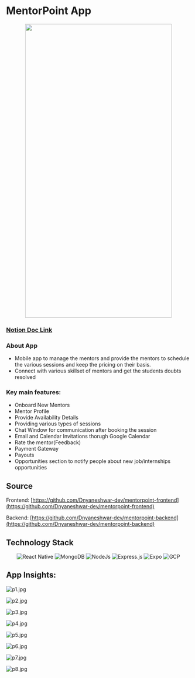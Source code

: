 # MentorPoint App

<p align="center">
<img src="MentorPoint%20App%2003333250199d4c39a078c91fee5f137c/pxl.png" height="800px" width="400px" style="object-fit: cover;">
</p>

<h3><a href="https://dnyaneshwar-dev.notion.site/MentorPoint-App-b1176357437f4900b1b8ef982e45adb3">Notion Doc Link </a></h3>

### About App

- Mobile app to manage the mentors and provide the mentors to schedule the various sessions and keep the pricing on their basis.
- Connect with various skillset of mentors and get the students doubts resolved

### Key main features:

- Onboard New Mentors
- Mentor Profile
- Provide Availability Details
- Providing various types of sessions
- Chat Window for communication after booking the session
- Email and Calendar Invitations thorugh Google Calendar
- Rate the mentor(Feedback)
- Payment Gateway
- Payouts
- Opportunities section to notify people about new job/internships opportunities

## Source

Frontend: [https://github.com/Dnyaneshwar-dev/mentorpoint-frontend](https://github.com/Dnyaneshwar-dev/mentorpoint-frontend)

Backend: [https://github.com/Dnyaneshwar-dev/mentorpoint-backend](https://github.com/Dnyaneshwar-dev/mentorpoint-backend)

## Technology Stack
<p align="center">
 <img alt="React Native" src="https://img.shields.io/badge/react_native-%2320232a.svg?style=for-the-badge&logo=react&logoColor=%2361DAFB" />
 <img alt="MongoDB" src="https://img.shields.io/badge/MongoDB-lightgreen?style=for-the-badge&logo=mongodb&logoColor=4EA94B" />
<img alt="NodeJs" src="https://img.shields.io/badge/Node.js-339933?style=for-the-badge&logo=nodedotjs&logoColor=white" />
  <img alt="Express.js" src="https://img.shields.io/badge/Express.js-000000?style=for-the-badge&logo=express&logoColor=white" />
 <img alt="Expo" src="https://img.shields.io/badge/expo-1C1E24?style=for-the-badge&logo=expo&logoColor=#D04A37" />
  <img alt="GCP" src="https://img.shields.io/badge/Google_Cloud-4285F4?style=for-the-badge&logo=google-cloud&logoColor=white" />

</p>


## App Insights:

![p1.jpg](MentorPoint%20App%2003333250199d4c39a078c91fee5f137c/p1.jpg)

![p2.jpg](MentorPoint%20App%2003333250199d4c39a078c91fee5f137c/p2.jpg)

![p3.jpg](MentorPoint%20App%2003333250199d4c39a078c91fee5f137c/p3.jpg)

![p4.jpg](MentorPoint%20App%2003333250199d4c39a078c91fee5f137c/p4.jpg)

![p5.jpg](MentorPoint%20App%2003333250199d4c39a078c91fee5f137c/p5.jpg)

![p6.jpg](MentorPoint%20App%2003333250199d4c39a078c91fee5f137c/p6.jpg)

![p7.jpg](MentorPoint%20App%2003333250199d4c39a078c91fee5f137c/p7.jpg)

![p8.jpg](MentorPoint%20App%2003333250199d4c39a078c91fee5f137c/p8.jpg)
